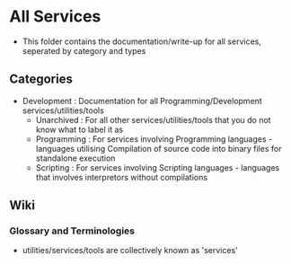 # All Services

* This folder contains the documentation/write-up for all services, 
seperated by category and types

## Categories
- Development : Documentation for all Programming/Development services/utilities/tools
    + Unarchived  : For all other services/utilities/tools that you do not know what to label it as
    + Programming : For services involving Programming languages - languages utilising Compilation of source code into binary files for standalone execution
    + Scripting   : For services involving Scripting languages  - languages that involves interpretors without compilations

## Wiki
### Glossary and Terminologies
+ utilities/services/tools are collectively known as 'services'
